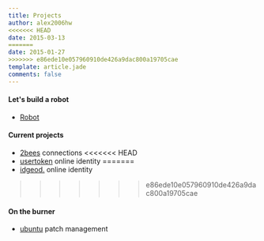 ```yaml
---
title: Projects
author: alex2006hw
<<<<<<< HEAD
date: 2015-03-13
=======
date: 2015-01-27
>>>>>>> e86ede10e057960910de426a9dac800a19705cae
template: article.jade
comments: false
---
```


#### Let's build a robot

- [Robot](/articles/projects/buildrobot)


#### Current projects

- [2bees](/articles/projects/2bees) connections
<<<<<<< HEAD
- [usertoken](/articles/projects/usertoken) online identity
=======
- [idgeod.](/articles/projects/idgeod) online identity
>>>>>>> e86ede10e057960910de426a9dac800a19705cae

#### On the burner

- [ubuntu](/articles/projects/ubuntu-patch) patch management
